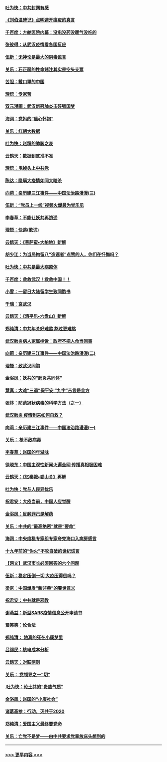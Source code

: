 #### [吐为快：中共封网有感](../pages/nsc993/n11852575.md?t=02081002) 
#### [《刘伯温碑记》点明避开瘟疫的真言](../pages/nsc993/n11852128.md?t=02081002) 
#### [千百度：方舱医院内幕：没电没药没暖气没吃的](../pages/nsc993/n11850211.md?t=02081002) 
#### [张彼得：从武汉疫情看各国反应](../pages/nsc993/n11850102.md?t=02081002) 
#### [伍新：无神论是最大的阴毒谎言](../pages/nsc993/n11846129.md?t=02081002) 
#### [关乐：石正丽的性命赌注其实是空头支票](../pages/nsc993/n11846109.md?t=02081002) 
#### [苦胆：戴口罩的中国](../pages/nsc993/n11845576.md?t=02081002) 
#### [理悟：专家苦](../pages/nsc993/n11845564.md?t=02081002) 
#### [双元漫画：武汉新冠肺炎击碎强国梦](../pages/nsc993/n11843320.md?t=02081002) 
#### [海网：党妈的“瘟心怀抱”](../pages/nsc993/n11840740.md?t=02081002) 
#### [关乐：红朝大数据](../pages/nsc993/n11840675.md?t=02081002) 
#### [吐为快：赵粉的肺腑之哀](../pages/nsc993/n11840618.md?t=02081002) 
#### [云鹤天：数据到底准不准](../pages/nsc993/n11840325.md?t=02081002) 
#### [理悟：甩掉头上中共党](../pages/nsc993/n11838826.md?t=02081002) 
#### [陈达：隐瞒大疫情如同大暗杀](../pages/nsc993/n11838771.md?t=02081002) 
#### [向莉：亲历建三江事件——中国法治路漫漫(三)](../pages/nsc993/n11831825.md?t=02081002) 
#### [伍新：“党员上一线”视频火爆最为党乐见](../pages/nsc993/n11838200.md?t=02081002) 
#### [李春草：不能让妖共再逍遥](../pages/nsc993/n11838102.md?t=02081002) 
#### [理悟：快逃(歌词)](../pages/nsc993/n11838083.md?t=02081002) 
#### [云鹤天：《菩萨蛮▪大柏地》新解](../pages/nsc993/n11838059.md?t=02081002) 
#### [胡少江：为当局拘留八“造谣者”点赞的人，你们在忏悔吗？](../pages/nsc993/n11836801.md?t=02081002) 
#### [吐为快：中共是最大病原体](../pages/nsc993/n11836748.md?t=02081002) 
#### [千百度：救救武汉！救救中国！！](../pages/nsc993/n11836145.md?t=02081002) 
#### [小雪：一留日大陆留学生致同胞书](../pages/nsc993/n11834624.md?t=02081002) 
#### [千瑞：哀武汉](../pages/nsc993/n11833647.md?t=02081002) 
#### [云鹤天：《清平乐▪六盘山》新解](../pages/nsc993/n11833611.md?t=02081002) 
#### [郑纯清：中共年关好难熬 熬过更难熬](../pages/nsc993/n11833489.md?t=02081002) 
#### [武汉肺炎病人家属控诉：政府不把人命当回事](../pages/nsc993/n11833205.md?t=02081002) 
#### [向莉：亲历建三江事件——中国法治路漫漫(二)](../pages/nsc993/n11829102.md?t=02081002) 
#### [理悟：致武汉同胞](../pages/nsc993/n11831522.md?t=02081002) 
#### [金浴凤：妖共的“肺炎共同体”](../pages/nsc993/n11829448.md?t=02081002) 
#### [慧真：大难“三退”保平安 “九字”吉言是金方](../pages/nsc993/n11829501.md?t=02081002) 
#### [张林：防范冠状病毒的科学方法（之一）](../pages/nsc993/n11828618.md?t=02081002) 
#### [武汉肺炎 疫情到来如何自救？](../pages/nsc993/n11827632.md?t=02081002) 
#### [向莉：亲历建三江事件——中国法治路漫漫(一)](../pages/nsc993/n11827190.md?t=02081002) 
#### [关乐： 枪不敌病毒](../pages/nsc993/n11826746.md?t=02081002) 
#### [李春草：赵国的年滋味](../pages/nsc993/n11826321.md?t=02081002) 
#### [徐晓东：中国主观性新闻火遍全网 传播真相极困难](../pages/nsc993/n11826508.md?t=02081002) 
#### [云鹤天：《忆秦娥▪娄山关》再解](../pages/nsc993/n11824682.md?t=02081002) 
#### [吐为快：党与人民异忧乐](../pages/nsc993/n11824660.md?t=02081002) 
#### [祝君安：大疫当前，中国人应觉醒](../pages/nsc993/n11821946.md?t=02081002) 
#### [金浴凤：反躬罪己是解药](../pages/nsc993/n11820280.md?t=02081002) 
#### [关乐：中共的“最高绝密”就是“要命”](../pages/nsc993/n11816946.md?t=02081002) 
#### [海网：中央维稳专家组专家夸完海口入病房感言](../pages/nsc993/n11815138.md?t=02081002) 
#### [十九年前的“伪火”不攻自破的世纪谎言](../pages/nsc993/n11813238.md?t=02081002) 
#### [【网文】武汉市长必须回答的六个问题](../pages/nsc993/n11813848.md?t=02081002) 
#### [伍新：稳定压倒一切 大疫压得倒吗？](../pages/nsc993/n11812634.md?t=02081002) 
#### [梁京：中国爆发“新非典”的警世意义](../pages/nsc993/n11812554.md?t=02081002) 
#### [祝君安：中共就是邪教](../pages/nsc993/n11812431.md?t=02081002) 
#### [谢燕益：新型SARS疫情信息公开申请书](../pages/nsc993/n11808840.md?t=02081002) 
#### [蜀笑笑：论合法](../pages/nsc993/n11808064.md?t=02081002) 
#### [郑纯清： 她真的死在小康梦里](../pages/nsc993/n11806623.md?t=02081002) 
#### [吕锡民：核电成本分析](../pages/nsc993/n11806284.md?t=02081002) 
#### [云鹤天：对联两则](../pages/nsc993/n11805957.md?t=02081002) 
#### [关乐： 党领导之一“切”](../pages/nsc993/n11804505.md?t=02081002) 
#### [ 吐为快：论土共的“贵族气质”](../pages/nsc993/n11804490.md?t=02081002) 
#### [金浴凤：赵国的“小康社会”](../pages/nsc993/n11804452.md?t=02081002) 
#### [诸葛高参：行动，灭共于2020](../pages/nsc993/n11804120.md?t=02081002) 
#### [郑纯清：爱国主义最终要党命](../pages/nsc993/n11802197.md?t=02081002) 
#### [关乐：亡党不是梦——由中共要求党章放床头想到的](../pages/nsc993/n11802156.md?t=02081002) 

----
#### [ >>> 更早内容 <<< ](../indexes/nsc993-earlier.md)
